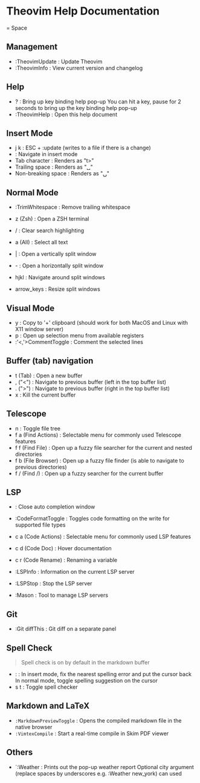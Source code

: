 # Theovim Help Documentation

<leader> = Space

## Management

- :TheovimUpdate              : Update Theovim
- :TheovimInfo                : View current version and changelog

## Help

- <leader> ?                  : Bring up key binding help pop-up
                                You can hit a key, pause for 2 seconds to bring up the key binding help pop-up
- :TheovimHelp                : Open this help document

## Insert Mode

- j k                         : ESC + :update (writes to a file if there is a change)
- <C-hjkl>                    : Navigate in insert mode
- Tab character               : Renders as "t>"
- Trailing space              : Renders as "␣"
- Non-breaking space          : Renders as "⍽"

## Normal Mode

- :TrimWhitespace             : Remove trailing whitespace

- <leader> z (Zsh)            : Open a ZSH terminal
- <leader> /                  : Clear search highlighting
- <leader> a (All)            : Select all text

- <leader> |                  : Open a vertically split window
- <leader> -                  : Open a horizontally split window
- <leader> hjkl               : Navigate around split windows
- <leader> arrow_keys         : Resize split windows

## Visual Mode

- <leader> y                  : Copy to '+' clipboard (should work for both MacOS and Linux with X11 window server)
- <leader> p                  : Open up selection menu from available registers
- :'<,'>CommentToggle         : Comment the selected lines

## Buffer (tab) navigation

- <leader> t (Tab)            : Open a new buffer
- <leader> , ("<")            : Navigate to previous buffer (left in the top buffer list)
- <leader> . (">")            : Navigate to previous buffer (right in the top buffer list)
- <leader> x                  : Kill the current buffer

## Telescope

- <leader> n                  : Toggle file tree
- <leader> f a (Find Actions) : Selectable menu for commonly used Telescope features
- <leader> f f (Find File)    : Open up a fuzzy file searcher for the current and nested directories
- <leader> f b (File Browser) : Open up a fuzzy file finder (is able to navigate to previous directories)
- <leader> f / (Find /)       : Open up a fuzzy searcher for the current buffer

## LSP

- <C-e>                       : Close auto completion window

- :CodeFormatToggle           : Toggles code formatting on the write for supported file types
- <leader> c a (Code Actions) : Selectable menu for commonly used LSP features
- <leader> c d (Code Doc)     : Hover documentation
- <leader> c r (Code Rename)  : Renaming a variable
- :LSPInfo                    : Information on the current LSP server
- :LSPStop                    : Stop the LSP server
- :Mason                      : Tool to manage LSP servers

## Git

- :Git diffThis               : Git diff on a separate panel

## Spell Check

> Spell check is on by default in the markdown buffer

- <C-s>:                      : In insert mode, fix the nearest spelling error and put the cursor back
                                In normal mode, toggle spelling suggestion on the cursor
- <leader> s t                : Toggle spell checker

## Markdown and LaTeX

- `:MarkdownPreviewToggle`    : Opens the compiled markdown file in the native browser
- `:VimtexCompile`            : Start a real-time compile in Skim PDF viewer

## Others

- `:Weather <optional-city>   : Prints out the pop-up weather report
                                Optional city argument (replace spaces by underscores e.g. :Weather new_york) can used

